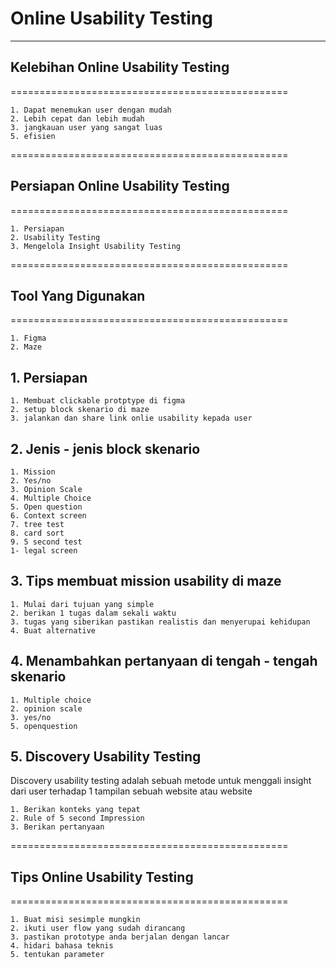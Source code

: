 # Online Usability Testing
------------------------------------------------

## Kelebihan Online Usability Testing
================================================

    1. Dapat menemukan user dengan mudah
    2. Lebih cepat dan lebih mudah
    3. jangkauan user yang sangat luas
    5. efisien

================================================
## Persiapan Online Usability Testing
================================================

    1. Persiapan
    2. Usability Testing
    3. Mengelola Insight Usability Testing

================================================
## Tool Yang Digunakan
================================================

    1. Figma
    2. Maze

## 1. Persiapan

    1. Membuat clickable protptype di figma
    2. setup block skenario di maze
    3. jalankan dan share link onlie usability kepada user

## 2. Jenis - jenis block skenario

    1. Mission
    2. Yes/no
    3. Opinion Scale
    4. Multiple Choice
    5. Open question
    6. Context screen
    7. tree test
    8. card sort
    9. 5 second test
    1- legal screen

## 3. Tips membuat mission usability di maze

    1. Mulai dari tujuan yang simple
    2. berikan 1 tugas dalam sekali waktu
    3. tugas yang siberikan pastikan realistis dan menyerupai kehidupan
    4. Buat alternative

## 4.  Menambahkan pertanyaan di tengah - tengah skenario

    1. Multiple choice
    2. opinion scale
    3. yes/no
    5. openquestion

## 5. Discovery Usability Testing

Discovery usability testing adalah sebuah metode untuk menggali insight dari user terhadap 1 tampilan sebuah website atau website

    1. Berikan konteks yang tepat
    2. Rule of 5 second Impression
    3. Berikan pertanyaan

================================================
## Tips Online Usability Testing
================================================

    1. Buat misi sesimple mungkin
    2. ikuti user flow yang sudah dirancang
    3. pastikan prototype anda berjalan dengan lancar
    4. hidari bahasa teknis
    5. tentukan parameter